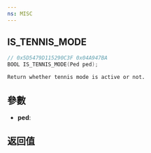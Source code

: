 ```yaml
---
ns: MISC
---
```

## IS_TENNIS_MODE

```c
// 0x5D5479D115290C3F 0x04A947BA
BOOL IS_TENNIS_MODE(Ped ped);
```

```
Return whether tennis mode is active or not.  
```

## 參數
* **ped**: 

## 返回值
